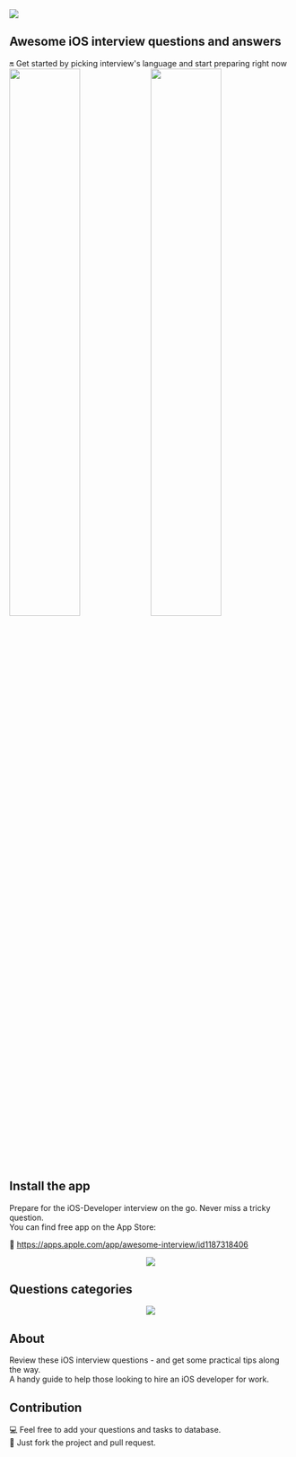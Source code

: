 <img src="Resources/Main.png">

## Awesome iOS interview questions and answers
🔛 Get started by picking interview's language and start preparing right now  
<a href="Resources/Russian.md"><img src="Resources/Artboard-filled-left.png" width=50%></a><a href="Resources/English.md"><img src="Resources/Artboard-filled-right.png" width=50%></a>

## Install the app  
Prepare for the iOS-Developer interview on the go. Never miss a tricky question.  
You can find free app on the App Store: 

📲 https://apps.apple.com/app/awesome-interview/id1187318406

<p align="center"><img src="Resources/Artboard-min.png"></p>

## Questions categories  
<p align="center"><img src="Resources/Available QA types.png"></p>

## About
Review these iOS interview questions - and get some practical tips along the way.  
A handy guide to help those looking to hire an iOS developer for work.  

## Contribution
💻 Feel free to add your questions and tasks to database.  
🚀 Just fork the project and pull request. 
